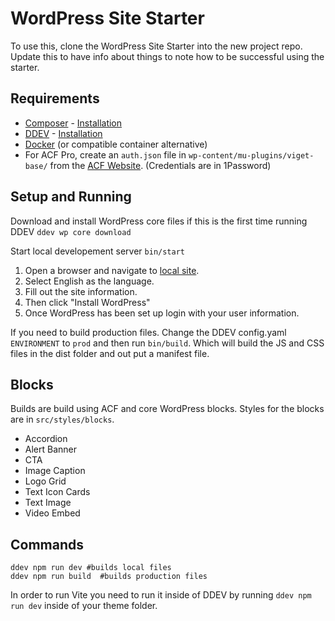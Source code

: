 # WordPress Site Starter
To use this, clone the WordPress Site Starter into the new project repo. Update this to have info about things to note how to be successful using the starter. 

## Requirements
* [Composer](https://getcomposer.org/) - [Installation](https://getcomposer.org/doc/00-intro.md#installation-linux-unix-macos)
* [DDEV](https://ddev.readthedocs.io/en/stable/) - [Installation](https://ddev.readthedocs.io/en/stable/users/install/ddev-installation/)
* [Docker](https://docs.docker.com/desktop/install/mac-install/) (or compatible container alternative)
* For ACF Pro, create an `auth.json` file in `wp-content/mu-plugins/viget-base/` from the [ACF Website](https://www.advancedcustomfields.com/my-account/view-licenses/). (Credentials are in 1Password)

## Setup and Running

Download and install WordPress core files if this is the first time running DDEV
`ddev wp core download`

Start local developement server
`bin/start`

1. Open a browser and navigate to [local site](https://wpstarter.ddev.site).
2. Select English as the language.
3. Fill out the site information.
4. Then click "Install WordPress"
5. Once WordPress has been set up login with your user information.

If you need to build production files. Change the DDEV config.yaml `ENVIRONMENT`
to `prod` and then run `bin/build`. Which will build the JS and CSS files in the dist folder and out put a manifest file. 

## Blocks
Builds are build using ACF and core WordPress blocks. Styles for the blocks are in `src/styles/blocks`.

- Accordion
- Alert Banner
- CTA
- Image Caption
- Logo Grid
- Text Icon Cards
- Text Image
- Video Embed

## Commands

```
ddev npm run dev #builds local files
ddev npm run build  #builds production files
```

In order to run Vite you need to run it inside of DDEV by running `ddev npm run dev` inside of your theme folder. 
